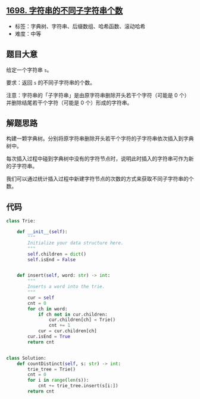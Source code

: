 ## [1698. 字符串的不同子字符串个数](https://leetcode-cn.com/problems/number-of-distinct-substrings-in-a-string/)

- 标签：字典树、字符串、后缀数组、哈希函数、滚动哈希
- 难度：中等

## 题目大意

给定一个字符串 `s`。

要求：返回 `s` 的不同子字符串的个数。

注意：字符串的「子字符串」是由原字符串删除开头若干个字符（可能是 0 个）并删除结尾若干个字符（可能是 0 个）形成的字符串。

## 解题思路

构建一颗字典树。分别将原字符串删除开头若干个字符的子字符串依次插入到字典树中。

每次插入过程中碰到字典树中没有的字符节点时，说明此时插入的字符串可作为新的子字符串。

我们可以通过统计插入过程中新建字符节点的次数的方式来获取不同子字符串的个数。

## 代码

```Python
class Trie:

    def __init__(self):
        """
        Initialize your data structure here.
        """
        self.children = dict()
        self.isEnd = False


    def insert(self, word: str) -> int:
        """
        Inserts a word into the trie.
        """
        cur = self
        cnt = 0
        for ch in word:
            if ch not in cur.children:
                cur.children[ch] = Trie()
                cnt += 1
            cur = cur.children[ch]
        cur.isEnd = True
        return cnt


class Solution:
    def countDistinct(self, s: str) -> int:
        trie_tree = Trie()
        cnt = 0
        for i in range(len(s)):
            cnt += trie_tree.insert(s[i:])
        return cnt
```

